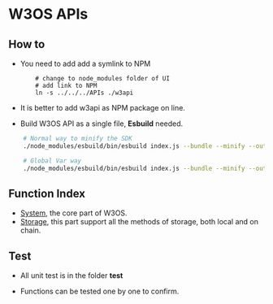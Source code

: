 # W3OS APIs

## How to

- You need to add add a symlink to NPM

    ```SHELL
        # change to node_modules folder of UI
        # add link to NPM
        ln -s ../../../APIs ./w3api
    ```

- It is better to add w3api as NPM package on line.

- Build W3OS API as a single file, **Esbuild** needed.

```BASH
    # Normal way to minify the SDK
    ./node_modules/esbuild/bin/esbuild index.js --bundle --minify --outfile=./w3.min.js

    # Global Var way
    ./node_modules/esbuild/bin/esbuild index.js --bundle --minify --outfile=./w3g.min.js  --global-name=W3
```

## Function Index

- [System](./system/README.md), the core part of W3OS.
- [Storage](./storage/README.md), this part support all the methods of storage, both local and on chain.

## Test

- All unit test is in the folder **test**

- Functions can be tested one by one to confirm.